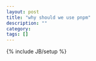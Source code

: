 ```yaml
---
layout: post
title: "why should we use pnpm"
description: ""
category:
tags: []
---
```


{% include JB/setup %}

